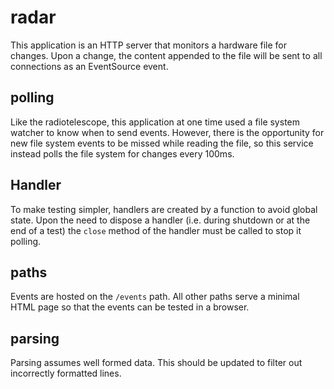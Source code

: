 # radar

This application is an HTTP server that monitors a hardware file for changes.
Upon a change, the content appended to the file will be sent to all connections
as an EventSource event.

## polling

Like the radiotelescope, this application at one time used a file system watcher
to know when to send events. However, there is the opportunity for new file
system events to be missed while reading the file, so this service instead polls
the file system for changes every 100ms.

## Handler

To make testing simpler, handlers are created by a function to avoid global
state. Upon the need to dispose a handler (i.e. during shutdown or at the end of
a test) the `close` method of the handler must be called to stop it polling.

## paths

Events are hosted on the `/events` path. All other paths serve a minimal HTML
page so that the events can be tested in a browser.

## parsing

Parsing assumes well formed data. This should be updated to filter out
incorrectly formatted lines.
